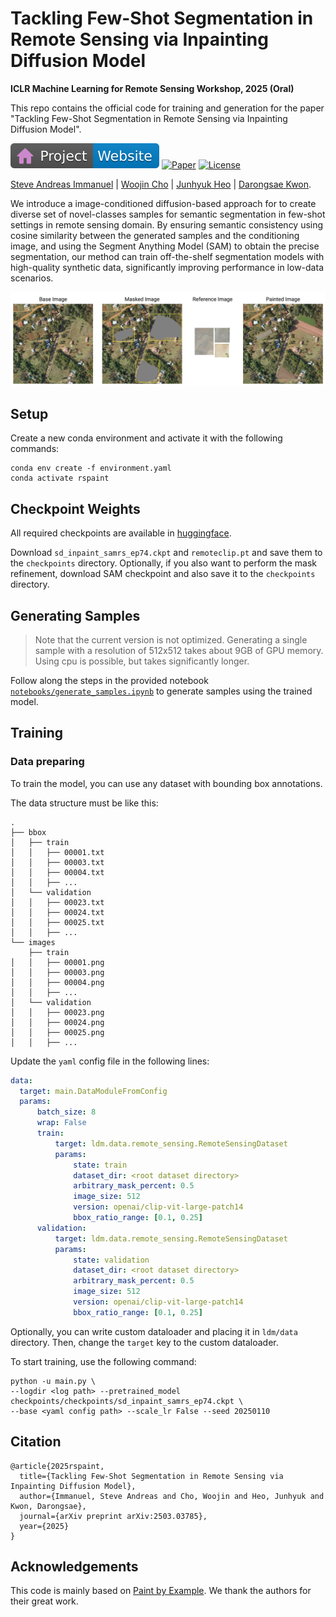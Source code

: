 # Tackling Few-Shot Segmentation in Remote Sensing via Inpainting Diffusion Model

**ICLR Machine Learning for Remote Sensing Workshop, 2025 (Oral)**


This repo contains the official code for training and generation for the paper "Tackling Few-Shot Segmentation in Remote Sensing via Inpainting Diffusion Model".


<!-- [![Hugging Face Demo](https://img.shields.io/badge/🤗%20Hugging%20Face%20(LCM)-Space-yellow)](https://huggingface.co/spaces/prs-eth/marigold-lcm) -->
[![Website](figure/badge-website.svg)](https://steveimmanuel.github.io/rs-paint)
[![Paper](https://img.shields.io/badge/arXiv-PDF-b31b1b)](https://arxiv.org/abs/2503.03785)
[![License](https://img.shields.io/badge/License-Apache--2.0-929292)](https://www.apache.org/licenses/LICENSE-2.0)

[Steve Andreas Immanuel](https://steveimm.id) | [Woojin Cho](https://woojin-cho.github.io/) | [Junhyuk Heo](https://rokmc1250.github.io/) | [Darongsae Kwon](https://www.linkedin.com/in/darongsaekwon).

We introduce a image-conditioned diffusion-based approach for to create diverse set of novel-classes samples for semantic segmentation in few-shot settings in remote sensing domain. By ensuring semantic consistency using cosine similarity between the generated samples and the conditioning image, and using the Segment Anything Model (SAM) to obtain the precise segmentation, our method can train off-the-shelf segmentation models with high-quality synthetic data, significantly improving performance in low-data scenarios.

![Teaser](figure/teaser.jpeg)

## Setup

Create a new conda environment and activate it with the following commands:
```
conda env create -f environment.yaml
conda activate rspaint
```

## Checkpoint Weights
All required checkpoints are available in [huggingface](https://huggingface.co/SteveImmanuel/RSPaint). 

Download `sd_inpaint_samrs_ep74.ckpt` and `remoteclip.pt` and save them to the `checkpoints` directory. Optionally, if you also want to perform the mask refinement, download SAM checkpoint and also save it to the `checkpoints` directory.

## Generating Samples

>Note that the current version is not optimized. Generating a single sample with a resolution of 512x512 takes about 9GB of GPU memory. Using cpu is possible, but takes significantly longer.

Follow along the steps in the provided notebook [`notebooks/generate_samples.ipynb`](notebooks/generate_samples.ipynb) to generate samples using the trained model.

## Training

### Data preparing
To train the model, you can use any dataset with bounding box annotations.

The data structure must be like this:
```
.
├── bbox
│   ├── train
│   │   ├── 00001.txt
│   │   ├── 00003.txt
│   │   ├── 00004.txt
│   │   ├── ...
│   └── validation
│   │   ├── 00023.txt
│   │   ├── 00024.txt
│   │   ├── 00025.txt
│   │   ├── ...
└── images
    ├── train
│   │   ├── 00001.png
│   │   ├── 00003.png
│   │   ├── 00004.png
│   │   ├── ...
│   └── validation
│   │   ├── 00023.png
│   │   ├── 00024.png
│   │   ├── 00025.png
│   │   ├── ...
```
Update the `yaml` config file in the following lines:
```yaml
data:
  target: main.DataModuleFromConfig
  params:
      batch_size: 8
      wrap: False
      train:
          target: ldm.data.remote_sensing.RemoteSensingDataset
          params:
              state: train
              dataset_dir: <root dataset directory>
              arbitrary_mask_percent: 0.5
              image_size: 512
              version: openai/clip-vit-large-patch14
              bbox_ratio_range: [0.1, 0.25]
      validation:
          target: ldm.data.remote_sensing.RemoteSensingDataset
          params:
              state: validation
              dataset_dir: <root dataset directory> 
              arbitrary_mask_percent: 0.5
              image_size: 512
              version: openai/clip-vit-large-patch14
              bbox_ratio_range: [0.1, 0.25]
```
Optionally, you can write custom dataloader and placing it in `ldm/data` directory. Then, change the `target` key to the custom dataloader.

To start training, use the following command:
```
python -u main.py \
--logdir <log path> --pretrained_model checkpoints/checkpoints/sd_inpaint_samrs_ep74.ckpt \
--base <yaml config path> --scale_lr False --seed 20250110
```

## Citation
```
@article{2025rspaint,
  title={Tackling Few-Shot Segmentation in Remote Sensing via Inpainting Diffusion Model},
  author={Immanuel, Steve Andreas and Cho, Woojin and Heo, Junhyuk and Kwon, Darongsae},
  journal={arXiv preprint arXiv:2503.03785},
  year={2025}
}
```

## Acknowledgements
This code is mainly based on [Paint by Example](https://github.com/Fantasy-Studio/Paint-by-Example). We thank the authors for their great work.
